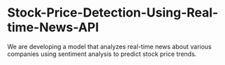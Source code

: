 # Stock-Price-Detection-Using-Real-time-News-API
We are developing a model that analyzes real-time news about various companies using sentiment analysis to predict stock price trends.
